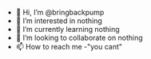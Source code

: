 - 👋 Hi, I’m @bringbackpump
- 👀 I’m interested in nothing
- 🌱 I’m currently learning nothing
- 💞️ I’m looking to collaborate on nothing
- 📫 How to reach me -"you cant"

<!---
bringbackpump/bringbackpump is a ✨ special ✨ repository because its `README.md` (this file) appears on your GitHub profile.
You can click the Preview link to take a look at your changes.
--->
